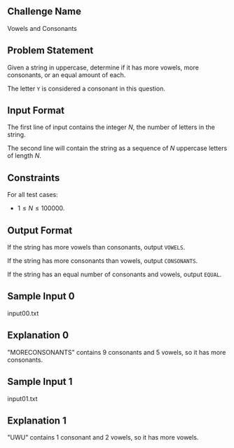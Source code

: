 ## Challenge Name

Vowels and Consonants

## Problem Statement

Given a string in uppercase, determine if it has more vowels, more consonants, or an equal amount of each.

The letter `Y` is considered a consonant in this question.

## Input Format

The first line of input contains the integer $N$, the number of letters in the string.

The second line will contain the string as a sequence of $N$ uppercase letters of length $N$.

## Constraints

For all test cases:

- $1 \le N \le 100000$.

## Output Format

If the string has more vowels than consonants, output `VOWELS`.

If the string has more consonants than vowels, output `CONSONANTS`.

If the string has an equal number of consonants and vowels, output `EQUAL`.

## Sample Input 0

input00.txt

## Explanation 0

"MORECONSONANTS" contains 9 consonants and 5 vowels, so it has more consonants.

## Sample Input 1

input01.txt

## Explanation 1

"UWU" contains 1 consonant and 2 vowels, so it has more vowels.